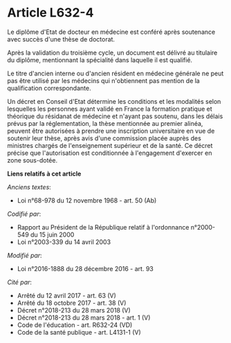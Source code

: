 # Article L632-4

Le diplôme d'Etat de docteur en médecine est conféré après soutenance avec succès d'une thèse de doctorat.

Après la validation du troisième cycle, un document est délivré au titulaire du diplôme, mentionnant la spécialité dans
laquelle il est qualifié.

Le titre d'ancien interne ou d'ancien résident en médecine générale ne peut pas être utilisé par les médecins qui
n'obtiennent pas mention de la qualification correspondante.

Un décret en Conseil d'Etat détermine les conditions et les modalités selon lesquelles les personnes ayant validé en France
la formation pratique et théorique du résidanat de médecine et n'ayant pas soutenu, dans les délais prévus par la
réglementation, la thèse mentionnée au premier alinéa, peuvent être autorisées à prendre une inscription universitaire en vue
de soutenir leur thèse, après avis d'une commission placée auprès des ministres chargés de l'enseignement supérieur et de la
santé. Ce décret précise que l'autorisation est conditionnée à l'engagement d'exercer en zone sous-dotée.

**Liens relatifs à cet article**

_Anciens textes_:

  - Loi n°68-978 du 12 novembre 1968 - art. 50 (Ab)

_Codifié par_:

  - Rapport au Président de la République relatif à l'ordonnance n°2000-549 du 15 juin 2000
  - Loi n°2003-339 du 14 avril 2003

_Modifié par_:

  - Loi n°2016-1888 du 28 décembre 2016 - art. 93

_Cité par_:

  - Arrêté du 12 avril 2017 - art. 63 (V)
  - Arrêté du 18 octobre 2017 - art. 38 (V)
  - Décret n°2018-213 du 28 mars 2018 (V)
  - Décret n°2018-213 du 28 mars 2018 - art. 1 (V)
  - Code de l'éducation - art. R632-24 (VD)
  - Code de la santé publique - art. L4131-1 (V)
